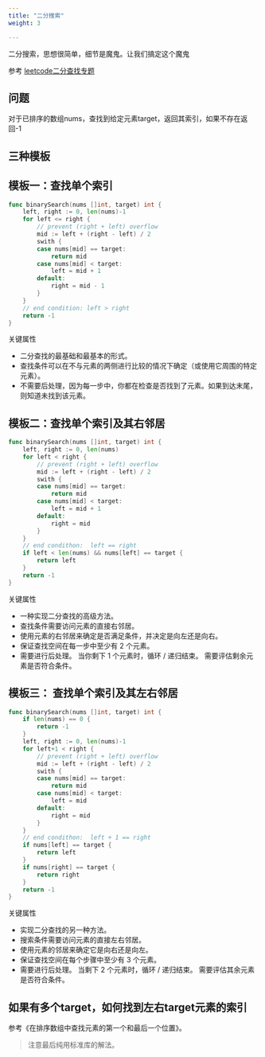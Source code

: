 ```yaml
---
title: "二分搜索"
weight: 3

---
```


二分搜索，思想很简单，细节是魔鬼。让我们搞定这个魔鬼

参考  [leetcode二分查找专题](https://leetcode-cn.com/explore/learn/card/binary-search)

## 问题

对于已排序的数组nums，查找到给定元素target，返回其索引，如果不存在返回-1

## 三种模板

## 模板一：查找单个索引

```go
func binarySearch(nums []int, target) int {
    left, right := 0, len(nums)-1
    for left <= right {
        // prevent (right + left) overflow
        mid := left + (right - left) / 2
        swith {
        case nums[mid] == target:
            return mid
        case nums[mid] < target:
            left = mid + 1
        default:
            right = mid - 1
        }
    }
    // end condition: left > right
    return -1
}
```

关键属性

* 二分查找的最基础和最基本的形式。
* 查找条件可以在不与元素的两侧进行比较的情况下确定（或使用它周围的特定元素）。
* 不需要后处理，因为每一步中，你都在检查是否找到了元素。如果到达末尾，则知道未找到该元素。

## 模板二：查找单个索引及其右邻居

```go
func binarySearch(nums []int, target) int {
    left, right := 0, len(nums)
    for left < right {
        // prevent (right + left) overflow
        mid := left + (right - left) / 2
        swith {
        case nums[mid] == target:
            return mid
        case nums[mid] < target:
            left = mid + 1
        default:
            right = mid
        }
    }
    // end condithon:  left == right
    if left < len(nums) && nums[left] == target {
        return left
    }
    return -1
}
```

关键属性

* 一种实现二分查找的高级方法。
* 查找条件需要访问元素的直接右邻居。
* 使用元素的右邻居来确定是否满足条件，并决定是向左还是向右。
* 保证查找空间在每一步中至少有 2 个元素。
* 需要进行后处理。 当你剩下 1 个元素时，循环 / 递归结束。 需要评估剩余元素是否符合条件。

## 模板三： 查找单个索引及其左右邻居

```go
func binarySearch(nums []int, target) int {
    if len(nums) == 0 {
        return -1
    }
    left, right := 0, len(nums)-1
    for left+1 < right {
        // prevent (right + left) overflow
        mid := left + (right - left) / 2
        swith {
        case nums[mid] == target:
            return mid
        case nums[mid] < target:
            left = mid
        default:
            right = mid
        }        
    }
    // end condithon:  left + 1 == right
    if nums[left] == target {
        return left
    }
    if nums[right] == target {
        return right
    }
    return -1
}
```

关键属性

* 实现二分查找的另一种方法。
* 搜索条件需要访问元素的直接左右邻居。
* 使用元素的邻居来确定它是向右还是向左。
* 保证查找空间在每个步骤中至少有 3 个元素。
* 需要进行后处理。 当剩下 2 个元素时，循环 / 递归结束。 需要评估其余元素是否符合条件。

## 如果有多个target，如何找到左右target元素的索引

参考《在排序数组中查找元素的第一个和最后一个位置》。

> 注意最后纯用标准库的解法。
